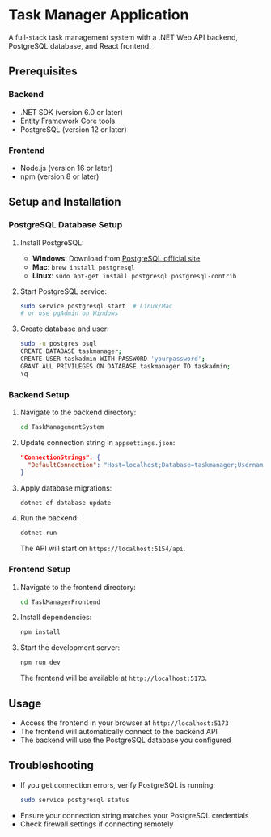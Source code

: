 # Task Manager Application

A full-stack task management system with a .NET Web API backend, PostgreSQL database, and React frontend.

## Prerequisites

### Backend
- .NET SDK (version 6.0 or later)
- Entity Framework Core tools
- PostgreSQL (version 12 or later)

### Frontend
- Node.js (version 16 or later)
- npm (version 8 or later)

## Setup and Installation

### PostgreSQL Database Setup
1. Install PostgreSQL:
   - **Windows**: Download from [PostgreSQL official site](https://www.postgresql.org/download/windows/)
   - **Mac**: `brew install postgresql`
   - **Linux**: `sudo apt-get install postgresql postgresql-contrib`

2. Start PostgreSQL service:
   ```bash
   sudo service postgresql start  # Linux/Mac
   # or use pgAdmin on Windows
   ```

3. Create database and user:
   ```bash
   sudo -u postgres psql
   CREATE DATABASE taskmanager;
   CREATE USER taskadmin WITH PASSWORD 'yourpassword';
   GRANT ALL PRIVILEGES ON DATABASE taskmanager TO taskadmin;
   \q
   ```

### Backend Setup
1. Navigate to the backend directory:
   ```bash
   cd TaskManagementSystem
   ```

2. Update connection string in `appsettings.json`:
   ```json
   "ConnectionStrings": {
     "DefaultConnection": "Host=localhost;Database=taskmanager;Username=taskadmin;Password=yourpassword"
   }
   ```

3. Apply database migrations:
   ```bash
   dotnet ef database update
   ```

4. Run the backend:
   ```bash
   dotnet run
   ```
   The API will start on `https://localhost:5154/api`.

### Frontend Setup
1. Navigate to the frontend directory:
   ```bash
   cd TaskManagerFrontend
   ```

2. Install dependencies:
   ```bash
   npm install
   ```

3. Start the development server:
   ```bash
   npm run dev
   ```
   The frontend will be available at `http://localhost:5173`.

## Usage
- Access the frontend in your browser at `http://localhost:5173`
- The frontend will automatically connect to the backend API
- The backend will use the PostgreSQL database you configured

## Troubleshooting
- If you get connection errors, verify PostgreSQL is running:
  ```bash
  sudo service postgresql status
  ```
- Ensure your connection string matches your PostgreSQL credentials
- Check firewall settings if connecting remotely
